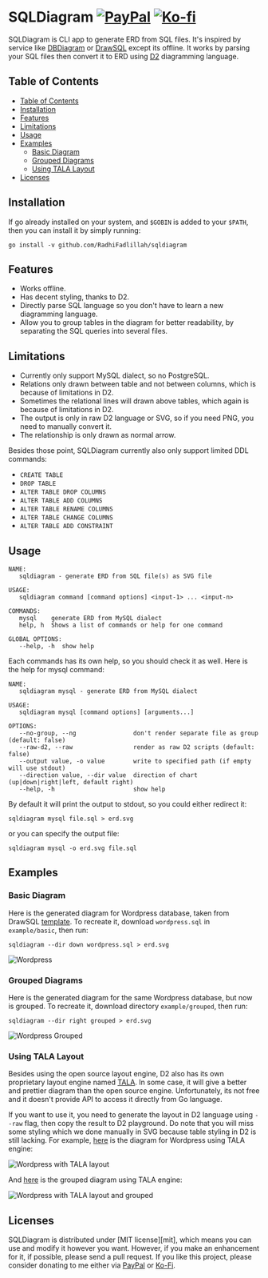 # SQLDiagram [![PayPal][paypal-badge]][paypal] [![Ko-fi][kofi-badge]][kofi]

SQLDiagram is CLI app to generate ERD from SQL files. It's inspired by service like [DBDiagram] or [DrawSQL] except its offline. It works by parsing your SQL files then convert it to ERD using [D2] diagramming language.

## Table of Contents

- [Table of Contents](#table-of-contents)
- [Installation](#installation)
- [Features](#features)
- [Limitations](#limitations)
- [Usage](#usage)
- [Examples](#examples)
  - [Basic Diagram](#basic-diagram)
  - [Grouped Diagrams](#grouped-diagrams)
  - [Using TALA Layout](#using-tala-layout)
- [Licenses](#licenses)

## Installation

If go already installed on your system, and `$GOBIN` is added to your `$PATH`, then you can install it by simply running:

```
go install -v github.com/RadhiFadlillah/sqldiagram
```

## Features

- Works offline.
- Has decent styling, thanks to D2.
- Directly parse SQL language so you don't have to learn a new diagramming language.
- Allow you to group tables in the diagram for better readability, by separating the SQL queries into several files.

## Limitations

- Currently only support MySQL dialect, so no PostgreSQL.
- Relations only drawn between table and not between columns, which is because of limitations in D2.
- Sometimes the relational lines will drawn above tables, which again is because of limitations in D2.
- The output is only in raw D2 language or SVG, so if you need PNG, you need to manually convert it.
- The relationship is only drawn as normal arrow.

Besides those point, SQLDiagram currently also only support limited DDL commands:

- `CREATE TABLE`
- `DROP TABLE`
- `ALTER TABLE DROP COLUMNS`
- `ALTER TABLE ADD COLUMNS`
- `ALTER TABLE RENAME COLUMNS`
- `ALTER TABLE CHANGE COLUMNS`
- `ALTER TABLE ADD CONSTRAINT`

## Usage

```
NAME:
   sqldiagram - generate ERD from SQL file(s) as SVG file

USAGE:
   sqldiagram command [command options] <input-1> ... <input-n>

COMMANDS:
   mysql    generate ERD from MySQL dialect
   help, h  Shows a list of commands or help for one command

GLOBAL OPTIONS:
   --help, -h  show help
```

Each commands has its own help, so you should check it as well. Here is the help for mysql command:

```
NAME:
   sqldiagram mysql - generate ERD from MySQL dialect

USAGE:
   sqldiagram mysql [command options] [arguments...]

OPTIONS:
   --no-group, --ng                don't render separate file as group (default: false)
   --raw-d2, --raw                 render as raw D2 scripts (default: false)
   --output value, -o value        write to specified path (if empty will use stdout)
   --direction value, --dir value  direction of chart (up|down|right|left, default right)
   --help, -h                      show help
```

By default it will print the output to stdout, so you could either redirect it:

```
sqldiagram mysql file.sql > erd.svg
```

or you can specify the output file:

```
sqldiagram mysql -o erd.svg file.sql
```

## Examples

### Basic Diagram

Here is the generated diagram for Wordpress database, taken from DrawSQL [template][DrawSQL-Wordpress]. To recreate it, download `wordpress.sql` in `example/basic`, then run:

```
sqldiagram --dir down wordpress.sql > erd.svg
```

![Wordpress](example/basic/erd.png)

### Grouped Diagrams

Here is the generated diagram for the same Wordpress database, but now is grouped. To recreate it, download directory `example/grouped`, then run:

```
sqldiagram --dir right grouped > erd.svg
```

![Wordpress Grouped](example/grouped/erd.png)

### Using TALA Layout

Besides using the open source layout engine, D2 also has its own proprietary layout engine named [TALA]. In some case, it will give a better and prettier diagram than the open source engine. Unfortunately, its not free and it doesn't provide API to access it directly from Go language.

If you want to use it, you need to generate the layout in D2 language using `--raw` flag, then copy the result to D2 playground. Do note that you will miss some styling which we done manually in SVG because table styling in D2 is still lacking. For example, [here][play-wp-tala] is the diagram for Wordpress using TALA engine:

![Wordpress with TALA layout](example/tala/basic.png)

And [here][play-wp-tala-grouped] is the grouped diagram using TALA engine:

![Wordpress with TALA layout and grouped](example/tala/grouped.png)

## Licenses

SQLDiagram is distributed under [MIT license][mit], which means you can use and modify it however you want. However, if you make an enhancement for it, if possible, please send a pull request. If you like this project, please consider donating to me either via [PayPal][paypal] or [Ko-Fi][kofi].

[paypal]: https://www.paypal.me/RadhiFadlillah
[paypal-badge]: https://img.shields.io/static/v1?label=&message=PayPal&color=00457C&logo=paypal&logoColor=white
[kofi]: https://ko-fi.com/radhifadlillah
[kofi-badge]: https://img.shields.io/static/v1?label=&message=Ko-fi&color=F16061&logo=ko-fi&logoColor=white
[DBDiagram]: https://dbdiagram.io
[DrawSQL]: https://drawsql.app/
[D2]: https://d2lang.com/
[DrawSQL-Wordpress]: https://drawsql.app/templates/wordpress
[TALA]: https://terrastruct.com/tala/
[play-wp-tala]: https://play.d2lang.com/?script=tFnNbuM2EL7rKYj0nMJ_yToqUCBtkq2BJi0WbtGeBFqkVTaSqFJUYmPrd1_wRxZJyTKZzR4CWDPUaIbz8ZsZRuc8Bp8jADJGm0r9BED60T4AYMElBrOJlpv-x2B2XJ2jGHDWYCk4ROqP4RwKLJ34xpAt9eohOuIwBkzkPYpeqySlRYFLXmAOlRWZpRjU_-UJh5tcfN36hgBhDC6-29xM02l6EXVfFdKHh4cL7akwmRAUg59WH1dPa_C5OxUxqBgpINsnz3gv1movTi7fUoZJVrbLpelnvI_Bn7effv7l9lMre4F5g2Pw629PH9f3f62jg4yRY1Yk7cbV_5CqDgs1nS2mk7FQ6eZfnHp7L93hcEdLWuyDXpIAisHqqY2sJhy_IXWLq_nk5p1SJ1z4RnnTqAjM1gJ9SCfbkehasK3ugrBZ0fr0O06g7TuwEewaAxmUK05wAUlu7oWjb9iYdvX7kBJBjmNwd7u-X68e7x1FkhV8UJnSkmMRh-PoM2QFVIAzvl9VjL5gNOhbJs30FXwvkteXV5DJN9SmRgA0NWZ-eOoOdyBCplfLyRyNIEQeNk_8l7CwAqvzJjOfpS1dFnSQ3dkN83uy_XB9jUf89nQZ0QKS0nSygqJctM_dxoZzy2R-fQOn78Qto3n4Om4Rpzk8uilaYLR8p-gkoXyb6GqSlU1omVvM58sUjgSnrPqGdw5lAHDCc9N3ffhzmtnvSWmPLBnOSM0xE0RkUBpMOXkRLXtfimOwXj39rXhGryO0HNrXQbwE7uc1mi3RWJn1LEASJ20l8cCKXN-rA0dprwhIzbECGNmQCp0kU4R3KWYVt4U1h1y0tX2K72sqUmZDYmGngnX9ShnqKVyi5TQRdjovSJmJrJtOFRSRLXGwYGlGdyPZklwjzN0Wu26N5iNrCLLxVTZmK9dutFMhlZukwCdrZ0obo3QqnKpTwRSwc5qFQRbOpikc6508Ids7rHazsslpZtCIIAsBzMETrcKilezdA_tcPF1ejdV5ZdWX0PRqF4da7BIxALDhNKcQuYVV0FloJOeGLc-8jPCrOHc9YUnEIG_HO8zGUuo0rFJ2gqal7jQHS3XLEBoipK5yuHf235jw2pHqnYc7v3HtKzqXzu8ufoTrlJFKTesm97jt8hAH5KR8DgXYuZFQ2PQNXq51sCBlLpSU0QJmfam6rumJrX1xdC-kJpu8b4q-ltivcsrlgjtFWVH7q2KpUK-jUGvxQJCU4zoGj_d3qz8eddrUYvOAdVQQ3oWenXCbkDbUf-B66wAvVoDLH4E90st7s_h4ofWDivX7LiBNeqfucLRF9-ifNasP_GHUatvu-Vszr2O0ET3hnQ9UHT770iPUEQ2Kw4CNtuD42zDnP2OfvYzoCdAes0Kj0YOW0XuHxqK774NrwNuFo4FegQndEQsjkpxDg7EQ0pLG27O72-0uNzRHlyVFQvX_hWQYfWs8jQBQ_xlQvy0O0hf8MZhE_ftmJbNurg_RIfoSAAD__w%3D%3D&layout=tala&
[play-wp-tala-grouped]: https://play.d2lang.com/?script=tFjbbuM2E773UxD5r3_DOWzSsECBdOPsCl07i8RbtFcCLVFaNpKoklSyxiLvXvCgI2lbku2LAPGMOMOZ-eZEE3MIfk4AiBktcv0vAOoe5Q8AWnCB4GJm6M37Q3BRfZ2EEAhWYEV4n-g_hhMksbRFh0uWPvo-qXAIAZNxnwQ0TXEmOAQfHxeL-XL1rOQog6A2ZdLRICEIwdn_IhxdRBdnk1qnpK5vz4PzQFNrULY58jZvuW90p1igyhSJDwj4v4kv0DrBLvtK_U1NzRs8PDycVUYDIMX7JITgd--Tt1yBn3VmQpAzkiK28V_wRn9t7rT1QEQZJnFWH1DiX_AGgj_vnj5-vnuqqa8oKTAEXx6Xn1bzv1aW4fyEVpd2ePcDDc8p337Ksr48hQpZQiAwdnYZPk4RSdou6nxRsN1876ubHSKBIbi_W81X3mJusfw4FVvYAc0EllZZl35BLEUQeMuOLXnO6CsOt9wzVsJcLLGR4XVxcsTUKe1sxSo4Zn3hJ1NaVmMOwRdv-ceA3I2iGxx2cze4uDqfOXO35hgIG63D8dvUsQO_Un7_rFVfWwhS1Ayl2EEmKYpddN0iHAzZxRnJde20uK-Ek3XiEkjfMsx6ZpM6wJAgWVyjT9uWSzCHHSTr77HTbCpkP1rM771viwrg-oBER31AYoiK75hxCB5Xn-dPg1C0xmurA1x9uJzdOjtAxTEo4iTOinxcHWxo2YEjraE_kkKaItKJcI5kI21SBBFJu7KbvE1o3D2t6I76x3BMuMDMiioKBHl1RFvRMQQrb_l3CQ7zLaGZuwe5uo9WzPSphMYn9H7v7uPwT7fgrxMaN-KooyUr_BZHGmupStlTQkxr6A8x871dmAzDHhsAQIWgCUVhN3Flt-YQfH18HjK43UQY33TT9iq8CWaRK21rjvGp0Trco00dx4CNGlbK2aNXiVUnHDNDRXcMDIpXTQutuCiWqQZtIv4RYJaLLpkLJAruHgZcvJxksZshpeWI8zfKQgfLhpegfq46S30jksUya9pXTGlIImKVnxZvj5f8iCQmI213tWeePfGKCxJ2y1pW-GqNqnukDoM1ZekrkxTvmMACWrQGsAbExy4mPVE-bDFRtpxqK3mfcKLmhWdvNR9QSGZRGF11C8n5h19ml6GrkNScqv8LPNbLTTVH87K80Gl3P6nhhOYeddCRwBCYpVyWiKfFQGCgLjBm0c31NXYBo-YYL0mtfvnOwb-TcTNiU-GuBr7-BwcDkktdTqAfNKPpZuCxVuFqGHtK-5Ti3sCwGwdPirjTSqRE887VrZySNzanexo0LKd3mn-UnG4B4tSB3Au8Ax1Q29F0QGv9bfd0-wnD7qnvE7kGcQi-PQ9aMGfRbRRZdeTy-hadO-tIxTGRMVpHRKSh4xiT6s7tMEecO8gZCbCdjdv2SUW33kAUdeuqqbi7dkj1QTl-VlsX4XmCNtaI2fD56ALQz-3FsAow5EltxOxUPudO22_a4P-_AQdLwtFgv2xwv2p3TK1XdKdsLgWrFWza2MUOF6lyZdpImv4i1WvgtHwWHCfMPAyanbYybZwwM4K7hA33nFtYGeID5Kmhe9qYg6W8FrGPODMZmlFt6pyepOA2u9Gu9mow7WmvhuGucEsuXdEiHiCvMvZAoS0clpccDk5T5N4n_wUAAP__&layout=tala&
